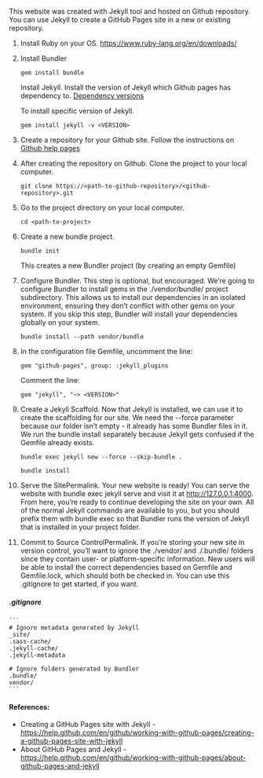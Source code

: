 This website was created with Jekyll tool and hosted on Github repository. You can use Jekyll to create a GitHub Pages site in a new or existing repository.

1. Install Ruby on your OS. https://www.ruby-lang.org/en/downloads/
2. Install Bundler

    `gem install bundle`
    
   Install Jekyll. Install the version of Jekyll which Github pages has dependency to. [Dependency versions](https://pages.github.com/versions/)
   
   To install specific version of Jekyll.
   
    `gem install jekyll -v <VERSION>`
    
3. Create a repository for your Github site. Follow the instructions on [Github help pages](https://help.github.com/en/github/working-with-github-pages/creating-a-github-pages-site-with-jekyll#creating-a-repository-for-your-site)

4. After creating the repository on Github. Clone the project to your local computer. 

    `git clone https://<path-to-github-repository>/<github-repository>.git`

5. Go to the project directory on your local computer. 

    `cd <path-to-project>`
6. Create a new bundle project. 

    `bundle init` 
    
    This creates a new Bundler project (by creating an empty Gemfile)
    
7. Configure Bundler. This step is optional, but encouraged. We’re going to configure Bundler to install gems in the ./vendor/bundle/ project subdirectory. This allows us to install our dependencies in an isolated environment, ensuring they don’t conflict with other gems on your system. If you skip this step, Bundler will install your dependencies globally on your system. 

    `bundle install --path vendor/bundle`
    
8. In the configuration file Gemfile, uncomment the line:

    `gem "github-pages", group: :jekyll_plugins`
    
    Comment the line:
    
    `gem "jekyll", "~> <VERSION>"`

9. Create a Jekyll Scaffold. Now that Jekyll is installed, we can use it to create the scaffolding for our site. We need the --force parameter because our folder isn’t empty - it already has some Bundler files in it. We run the bundle install separately because Jekyll gets confused if the Gemfile already exists.

   ```
   bundle exec jekyll new --force --skip-bundle .
   
   bundle install
   ```
   
10. Serve the SitePermalink. Your new website is ready! You can serve the website with bundle exec jekyll serve and visit it at http://127.0.0.1:4000. From here, you’re ready to continue developing the site on your own. All of the normal Jekyll commands are available to you, but you should prefix them with bundle exec so that Bundler runs the version of Jekyll that is installed in your project folder.

11. Commit to Source ControlPermalink. If you’re storing your new site in version control, you’ll want to ignore the ./vendor/ and ./.bundle/ folders since they contain user- or platform-specific information. New users will be able to install the correct dependencies based on Gemfile and Gemfile.lock, which should both be checked in. You can use this .gitignore to get started, if you want.
    
##### .gitignore
    ```
    # Ignore metadata generated by Jekyll
    _site/
    .sass-cache/
    .jekyll-cache/
    .jekyll-metadata
    
    # Ignore folders generated by Bundler
    .bundle/
    vendor/
    ```
 
    
#### References:
- Creating a GitHub Pages site with Jekyll - https://help.github.com/en/github/working-with-github-pages/creating-a-github-pages-site-with-jekyll
- About GitHub Pages and Jekyll - https://help.github.com/en/github/working-with-github-pages/about-github-pages-and-jekyll
